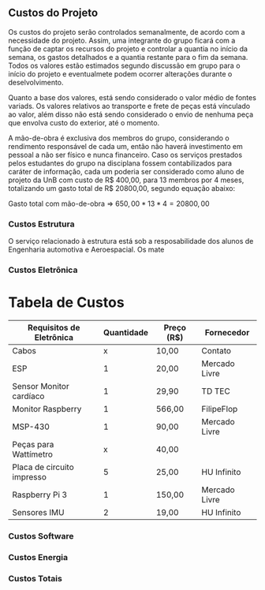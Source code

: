 ## Custos do Projeto

Os custos do projeto serão controlados semanalmente, de acordo com a necessidade do projeto. Assim, uma integrante do grupo ficará com a função de captar os recursos do projeto e controlar a quantia no início da semana, os gastos detalhados e a quantia restante para o fim da semana. Todos os valores estão estimados segundo discussão em grupo para o início do projeto e eventualmete podem ocorrer alterações durante o deselvolvimento.

Quanto a base dos valores, está sendo considerado o valor médio de fontes variads. Os valores relativos ao transporte e frete de peças está vínculado ao valor, além disso não está sendo considerado o envio de nenhuma peça que envolva custo do exterior, até o momento.

A mão-de-obra é exclusiva dos membros do grupo, considerando o rendimento responsável de cada um, então não haverá investimento em pessoal a não ser físico e nunca financeiro. Caso os serviços prestados pelos estudantes do grupo na disciplana fossem contabilizados para caráter de informação, cada um poderia ser considerado como aluno de projeto da UnB com custo de R$ 400,00, para 13 membros por 4 meses, totalizando um gasto total de R$ 20800,00, segundo equação abaixo:

Gasto total com mão-de-obra => $650,00*13*4 = 20800,00$

### Custos Estrutura

O serviço relacionado à estrutura está sob a resposabilidade dos alunos de Engenharia automotiva e Aeroespacial. Os mate

### Custos Eletrônica
# Tabela de Custos


| Requisitos de Eletrônica | Quantidade | Preço (R$) | Fornecedor |
|--------------------------|------------|-------|------------|
| Cabos                    |        x   |    10,00   |      Contato      |
| ESP                      |        1   |    20,00   |     Mercado Livre       |
| Sensor Monitor cardíaco         |        1   |    29,90   |     TD TEC       |
| Monitor Raspberry        |        1   |    566,00  |    FilipeFlop        |
| MSP-430                  |        1   |   90,00    |     Mercado Livre       |
| Peças para Wattímetro    |        x   |   40,00    |            |
| Placa de circuito impresso|       5   |   25,00    |       HU Infinito     |
| Raspberry Pi 3           |        1   |   150,00   |     Mercado Livre       |
| Sensores IMU             |        2   |   19,00    |      HU Infinito      |



### Custos Software

### Custos Energia

### Custos Totais
